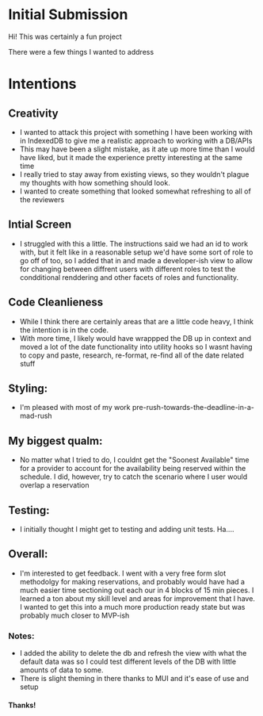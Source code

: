 # Initial Submission

Hi! This was certainly a fun project

There were a few things I wanted to address

# Intentions
## Creativity
  - I wanted to attack this project with something I have been working with in IndexedDB to give me a realistic approach to working with a DB/APIs
  - This may have been a slight mistake, as it ate up more time than I would have liked, but it made the experience pretty interesting at the same time
  - I really tried to stay away from existing views, so they wouldn't plague my thoughts with how something should look. 
  - I wanted to create something that looked somewhat refreshing to all of the reviewers

## Intial Screen
  -  I struggled with this a little. The instructions said we had an id to work with, but it felt like in a reasonable setup we'd have some sort of role to go off of too, so I added that in and made a developer-ish view to allow for changing between diffrent users with different roles to test the condditional renddering and other facets of roles and functionality.

## Code Cleanlieness
  - While I think there are certainly areas that are a little code heavy, I think the intention is in the code.
  - With more time, I likely would have wrappped the DB up in context and moved a lot of the date functionality into utility hooks so I wasnt having to copy and paste, research, re-format, re-find
    all of the date related stuff

## Styling: 
  - I'm pleased with most of my work pre-rush-towards-the-deadline-in-a-mad-rush

## My biggest qualm:
  - No matter what I tried to do, I couldnt get the "Soonest Available" time for a provider to account for the availability being reserved within the schedule. I did, however, try to catch the scenario where I user would overlap a reservation

## Testing:
  - I initially thought I might get to testing and adding unit tests. Ha....

## Overall:
  - I'm interested to get feedback. I went with a very free form slot methodolgy for making reservations, and probably would have had a much easier time sectioning out each our in 4 blocks of 15 min pieces. I learned a ton about my skill level and areas for improvement that I have. I wanted to get this into a much more production ready state but was probably much closer to MVP-ish

### Notes:
  - I added the ability to delete the db and refresh the view with what the default data was so I could test different levels of the DB with little amounts of data to some.
  - There is slight theming in there thanks to MUI and it's ease of use and setup

#### Thanks!


 
